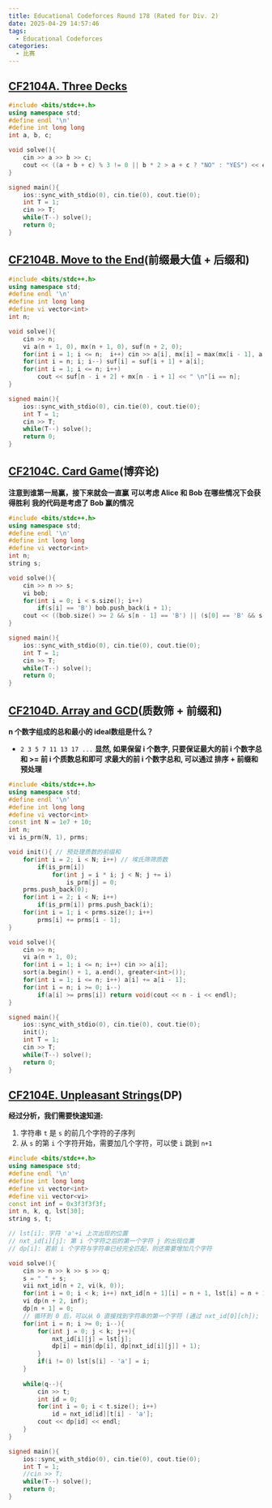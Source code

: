 ```yaml
---
title: Educational Codeforces Round 178 (Rated for Div. 2)
date: 2025-04-29 14:57:46
tags:
  - Educational Codeforces
categories:
  - 比赛
---
```

## [CF2104A. Three Decks](https://codeforces.com/contest/2104/problem/A)
```cpp
#include <bits/stdc++.h>
using namespace std;
#define endl '\n'
#define int long long
int a, b, c;

void solve(){
    cin >> a >> b >> c;
    cout << ((a + b + c) % 3 != 0 || b * 2 > a + c ? "NO" : "YES") << endl;
}

signed main(){
    ios::sync_with_stdio(0), cin.tie(0), cout.tie(0);
    int T = 1;
    cin >> T;
    while(T--) solve();
    return 0;
}
```

## [CF2104B. Move to the End](https://codeforces.com/contest/2104/problem/B)(前缀最大值 + 后缀和)
```cpp
#include <bits/stdc++.h>
using namespace std;
#define endl '\n'
#define int long long
#define vi vector<int>
int n;

void solve(){
    cin >> n;
    vi a(n + 1, 0), mx(n + 1, 0), suf(n + 2, 0);
    for(int i = 1; i <= n;  i++) cin >> a[i], mx[i] = max(mx[i - 1], a[i]);
    for(int i = n; i; i--) suf[i] = suf[i + 1] + a[i];
    for(int i = 1; i <= n; i++)
        cout << suf[n - i + 2] + mx[n - i + 1] << " \n"[i == n];
}

signed main(){
    ios::sync_with_stdio(0), cin.tie(0), cout.tie(0);
    int T = 1;
    cin >> T;
    while(T--) solve();
    return 0;
}
```

## [CF2104C. Card Game](https://codeforces.com/contest/2104/problem/C)(博弈论)
**注意到谁第一局赢，接下来就会一直赢**
**可以考虑 Alice 和 Bob 在哪些情况下会获得胜利**
**我的代码是考虑了 Bob 赢的情况**

```cpp
#include <bits/stdc++.h>
using namespace std;
#define endl '\n'
#define int long long
#define vi vector<int>
int n;
string s;

void solve(){
    cin >> n >> s;
    vi bob;
    for(int i = 0; i < s.size(); i++)
        if(s[i] == 'B') bob.push_back(i + 1);
    cout << ((bob.size() >= 2 && s[n - 1] == 'B') || (s[0] == 'B' && s[n - 2] == 'B') ? "Bob" : "Alice") << endl;
}

signed main(){
    ios::sync_with_stdio(0), cin.tie(0), cout.tie(0);
    int T = 1;
    cin >> T;
    while(T--) solve();
    return 0;
}
```

## [CF2104D. Array and GCD](https://codeforces.com/contest/2104/problem/D)(质数筛 + 前缀和)
**n 个数字组成的总和最小的 ideal数组是什么？**
- `2 3 5 7 11 13 17 ...`
**显然, 如果保留 i 个数字, 只要保证最大的前 i 个数字总和 >= 前 i 个质数总和即可**
**求最大的前 i 个数字总和, 可以通过 排序 + 前缀和 预处理**

```cpp
#include <bits/stdc++.h>
using namespace std;
#define endl '\n'
#define int long long
#define vi vector<int>
const int N = 1e7 + 10;
int n;
vi is_prm(N, 1), prms;

void init(){ // 预处理质数的前缀和
    for(int i = 2; i < N; i++) // 埃氏筛筛质数
        if(is_prm[i])
            for(int j = i * i; j < N; j += i)
                is_prm[j] = 0;
    prms.push_back(0);
    for(int i = 2; i < N; i++)
        if(is_prm[i]) prms.push_back(i);
    for(int i = 1; i < prms.size(); i++)
        prms[i] += prms[i - 1];
}

void solve(){
    cin >> n;
    vi a(n + 1, 0);
    for(int i = 1; i <= n; i++) cin >> a[i];
    sort(a.begin() + 1, a.end(), greater<int>());
    for(int i = 1; i <= n; i++) a[i] += a[i - 1];
    for(int i = n; i >= 0; i--)
        if(a[i] >= prms[i]) return void(cout << n - i << endl);
}

signed main(){
    ios::sync_with_stdio(0), cin.tie(0), cout.tie(0);
    init();
    int T = 1;
    cin >> T;
    while(T--) solve();
    return 0;
}
```

## [CF2104E. Unpleasant Strings](https://codeforces.com/contest/2104/problem/e)(DP)
**经过分析，我们需要快速知道:**
1. 字符串 `t` 是 `s` 的前几个字符的子序列
2. 从 `s` 的第 `i` 个字符开始，需要加几个字符，可以使 `i` 跳到 `n+1`
```cpp
#include <bits/stdc++.h>
using namespace std;
#define endl '\n'
#define int long long
#define vi vector<int>
#define vii vector<vi>
const int inf = 0x3f3f3f3f;
int n, k, q, lst[30];
string s, t;

// lst[i]: 字符 'a'+i 上次出现的位置
// nxt_id[i][j]: 第 i 个字符之后的第一个字符 j 的出现位置
// dp[i]: 若前 i 个字符与字符串已经完全匹配，则还需要增加几个字符

void solve(){
    cin >> n >> k >> s >> q;
    s = " " + s;
    vii nxt_id(n + 2, vi(k, 0));
    for(int i = 0; i < k; i++) nxt_id[n + 1][i] = n + 1, lst[i] = n + 1;
    vi dp(n + 2, inf);
    dp[n + 1] = 0;
	// 循环到 0 后，可以从 0 直接找到字符串的第一个字符 (通过 nxt_id[0][ch]);
    for(int i = n; i >= 0; i--){
        for(int j = 0; j < k; j++){
            nxt_id[i][j] = lst[j];
            dp[i] = min(dp[i], dp[nxt_id[i][j]] + 1);
        }
        if(i != 0) lst[s[i] - 'a'] = i;
    }
    
    while(q--){
        cin >> t;
        int id = 0;
        for(int i = 0; i < t.size(); i++)
            id = nxt_id[id][t[i] - 'a'];
        cout << dp[id] << endl;
    }
}

signed main(){
    ios::sync_with_stdio(0), cin.tie(0), cout.tie(0);
    int T = 1;
    //cin >> T;
    while(T--) solve();
    return 0;
}
```